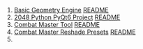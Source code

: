 1. [Basic Geometry Engine](https://github.com/TangenteLakai/basic-geometry-engine)  [README](basic-geometry-engine.md)
2. [2048 Python PyQt6 Project](https://github.com/TangenteLakai/2048-Python-PyQt6-Project)  [README](basic-geometry-engine.md)
3. [Combat Master Tool](https://github.com/TangenteLakai/Combat-Master-Tool)  [README](computer-science/repositorys/combat-master-tool)
4. [Combat Master Reshade Presets](https://github.com/TangenteLakai/Combat-Master-Reshade-Presets)  [README](computer-science/repositorys/combat-master-reshade-presets)
5. 


